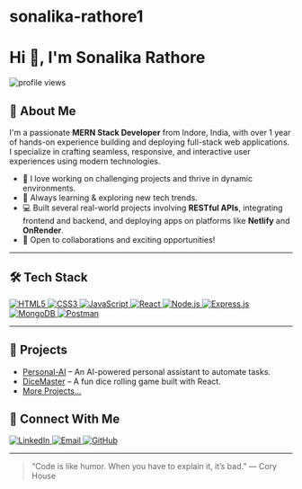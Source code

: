 # sonalika-rathore1
# Hi 👋, I'm Sonalika Rathore

<p align="left">
  <img src="https://komarev.com/ghpvc/?username=Sonalika262&label=Profile%20views&color=0e75b6&style=flat" alt="profile views"/>
</p>

## 🌟 About Me

I'm a passionate **MERN Stack Developer** from Indore, India, with over 1 year of hands-on experience building and deploying full-stack web applications. I specialize in crafting seamless, responsive, and interactive user experiences using modern technologies.

- 🔭 I love working on challenging projects and thrive in dynamic environments.
- 🌱 Always learning & exploring new tech trends.
- 💻 Built several real-world projects involving **RESTful APIs**, integrating frontend and backend, and deploying apps on platforms like **Netlify** and **OnRender**.
- 🤝 Open to collaborations and exciting opportunities!

---

## 🛠️ Tech Stack

<p align="left">
  <a href="https://developer.mozilla.org/en-US/docs/Web/HTML" target="_blank">
    <img src="https://img.shields.io/badge/HTML5-E34F26?style=for-the-badge&logo=html5&logoColor=white" alt="HTML5"/>
  </a>
  <a href="https://developer.mozilla.org/en-US/docs/Web/CSS" target="_blank">
    <img src="https://img.shields.io/badge/CSS3-1572B6?style=for-the-badge&logo=css3&logoColor=white" alt="CSS3"/>
  </a>
  <a href="https://developer.mozilla.org/en-US/docs/Web/JavaScript" target="_blank">
    <img src="https://img.shields.io/badge/JavaScript-F7DF1E?style=for-the-badge&logo=javascript&logoColor=black" alt="JavaScript"/>
  </a>
  <a href="https://reactjs.org/" target="_blank">
    <img src="https://img.shields.io/badge/React-61DAFB?style=for-the-badge&logo=react&logoColor=black" alt="React"/>
  </a>
  <a href="https://nodejs.org/" target="_blank">
    <img src="https://img.shields.io/badge/Node.js-339933?style=for-the-badge&logo=nodedotjs&logoColor=white" alt="Node.js"/>
  </a>
  <a href="https://expressjs.com/" target="_blank">
    <img src="https://img.shields.io/badge/Express.js-000000?style=for-the-badge&logo=express&logoColor=white" alt="Express.js"/>
  </a>
  <a href="https://www.mongodb.com/" target="_blank">
    <img src="https://img.shields.io/badge/MongoDB-47A248?style=for-the-badge&logo=mongodb&logoColor=white" alt="MongoDB"/>
  </a>
  <a href="https://www.postman.com/" target="_blank">
    <img src="https://img.shields.io/badge/Postman-FF6C37?style=for-the-badge&logo=postman&logoColor=white" alt="Postman"/>
  </a>
</p>

---
## 🚀 Projects


- [Personal-AI](https://github.com/sonalika-rathore/personal-ai) – An AI-powered personal assistant to automate tasks.
- [DiceMaster](https://github.com/sonalika-rathore/dicemaster) – A fun dice rolling game built with React.
- [More Projects...](https://github.com/sonalika-rathore?tab=repositories)  


## 🤝 Connect With Me


<p align="left">
  <a href="https://www.linkedin.com/in/your-linkedin/" target="_blank">
    <img src="https://img.shields.io/badge/LinkedIn-blue?style=for-the-badge&logo=linkedin&logoColor=white" alt="LinkedIn"/>
  </a>
  <a href="mailto:your-email@example.com" target="_blank">
    <img src="https://img.shields.io/badge/Email-D14836?style=for-the-badge&logo=gmail&logoColor=white" alt="Email"/>
  </a>
  <a href="https://github.com/Sonalika262" target="_blank">
    <img src="https://img.shields.io/badge/GitHub-181717?style=for-the-badge&logo=github&logoColor=white" alt="GitHub"/>
  </a>
</p>

---
> “Code is like humor. When you have to explain it, it’s bad.” — Cory House

